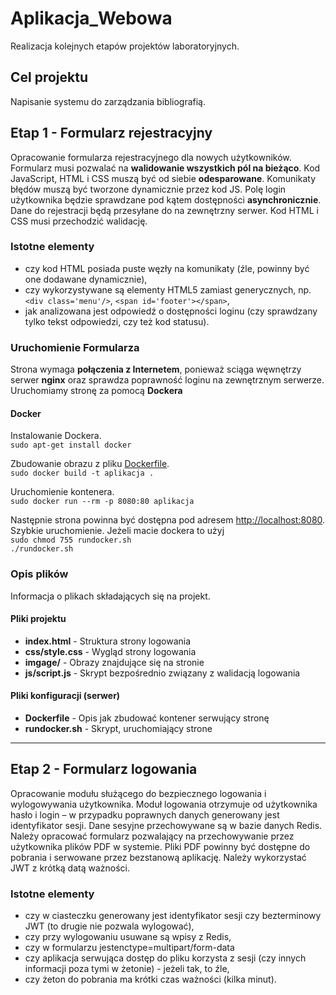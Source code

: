 # Aplikacja_Webowa

Realizacja kolejnych etapów projektów laboratoryjnych.

## Cel projektu

Napisanie systemu do zarządzania bibliografią.

## Etap 1 - Formularz rejestracyjny

Opracowanie formularza rejestracyjnego dla nowych użytkowników. Formularz musi pozwalać na **walidowanie wszystkich pól na bieżąco**. Kod JavaScript, HTML i CSS muszą być od siebie **odesparowane**. Komunikaty błędów muszą być tworzone dynamicznie przez kod JS. Polę login użytkownika będzie sprawdzane pod kątem dostępności **asynchronicznie**. Dane do rejestracji będą przesyłane do na zewnętrzny serwer. Kod HTML i CSS musi przechodzić walidację.

### Istotne elementy

* czy kod HTML posiada puste węzły na komunikaty (źle, powinny być one dodawane dynamicznie),
* czy wykorzystywane są elementy HTML5 zamiast generycznych, np. `<div class='menu'/>`, `<span id='footer'></span>`,
* jak analizowana jest odpowiedź o dostępności loginu (czy sprawdzany tylko tekst odpowiedzi, czy też kod statusu).

### Uruchomienie Formularza

Strona wymaga **połączenia z Internetem**, ponieważ sciąga węwnętrzy serwer **nginx** oraz sprawdza poprawność loginu na zewnętrznym serwerze. Uruchomiamy stronę za pomocą **Dockera**

#### Docker
Instalowanie Dockera.   
`sudo apt-get install docker`

Zbudowanie obrazu z pliku [Dockerfile](Aplikacja_Webowa_Etap_1/Dockerfile).  
`sudo docker build -t aplikacja .`

Uruchomienie kontenera.  
`sudo docker run --rm -p 8080:80 aplikacja`

Następnie strona powinna być dostępna pod adresem [http://localhost:8080](http://localhost:8080/).
Szybkie uruchomienie.
Jeżeli macie dockera to użyj    
`sudo chmod 755 rundocker.sh`   
`./rundocker.sh`

### Opis plików

Informacja o plikach składających się na projekt.

#### Pliki projektu

* **index.html** - Struktura strony logowania
* **css/style.css** - Wygląd strony logowania
* **imgage/** - Obrazy znajdujące się na stronie
* **js/script.js** - Skrypt bezpośrednio związany z walidacją logowania

#### Pliki konfiguracji (serwer)

* **Dockerfile** - Opis jak zbudować kontener serwujący stronę
* **rundocker.sh** - Skrypt, uruchomiający strone

----------------------

## Etap 2 - Formularz logowania
Opracowanie modułu służącego do bezpiecznego logowania i wylogowywania użytkownika. Moduł logowania otrzymuje od użytkownika hasło i login – w przypadku poprawnych danych generowany jest identyfikator sesji. Dane sesyjne przechowywane są w bazie danych Redis. Należy opracować formularz pozwalający na przechowywanie przez użytkownika plików PDF w systemie. Pliki PDF powinny być dostępne do pobrania i serwowane przez bezstanową aplikację. Należy wykorzystać JWT z krótką datą ważności.

### Istotne elementy
* czy w ciasteczku generowany jest identyfikator sesji czy bezterminowy JWT (to drugie nie pozwala wylogować),
* czy przy wylogowaniu usuwane są wpisy z Redis,
* czy w formularzu jestenctype=multipart/form-data
* czy aplikacja serwująca dostęp do pliku korzysta z sesji (czy innych informacji poza tymi w żetonie) - jeżeli tak, to źle,
* czy żeton do pobrania ma krótki czas ważności (kilka minut).

